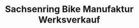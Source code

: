---
title: "Sachsenring Bike Manufaktur Werksverkauf"
url: /sangerhausen/sachsenring-bike-manufaktur-werksverkauf/
shop: Fahrrad
---